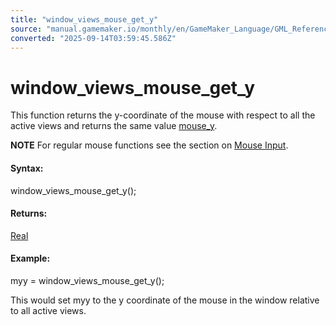 ```yaml
---
title: "window_views_mouse_get_y"
source: "manual.gamemaker.io/monthly/en/GameMaker_Language/GML_Reference/Cameras_And_Display/The_Game_Window/window_views_mouse_get_y.htm"
converted: "2025-09-14T03:59:45.586Z"
---
```


# window\_views\_mouse\_get\_y

This function returns the y-coordinate of the mouse with respect to all the active views and returns the same value [mouse\_y](../../../../../../../GameMaker_Language/GML_Reference/Game_Input/Mouse_Input/mouse_y.md).

**NOTE** For regular mouse functions see the section on [Mouse Input](../../Game_Input/Mouse_Input/Mouse_Input.md).

#### Syntax:

window\_views\_mouse\_get\_y();

#### Returns:

[Real](../../../GML_Overview/Data_Types.md)

#### Example:

myy = window\_views\_mouse\_get\_y();

This would set myy to the y coordinate of the mouse in the window relative to all active views.
